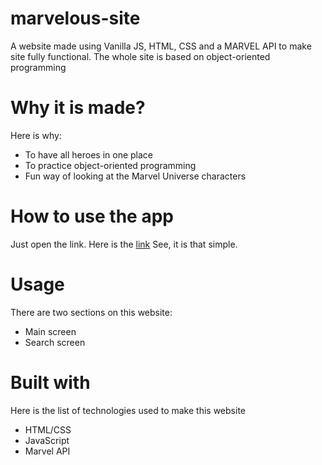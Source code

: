 # marvelous-site
A website made using Vanilla JS, HTML, CSS and a MARVEL API to make site fully functional. The whole site is based on object-oriented programming

# Why it is made?

Here is why: 
* To have all heroes in one place
* To practice object-oriented programming
* Fun way of looking at the Marvel Universe characters

# How to use the app
Just open the link. Here is the [link](marvelous-site.netlify.app) See, it is that simple.

# Usage

There are two sections on this website:
* Main screen
* Search screen

# Built with

Here is the list of technologies used to make this website

* HTML/CSS
* JavaScript
* Marvel API

